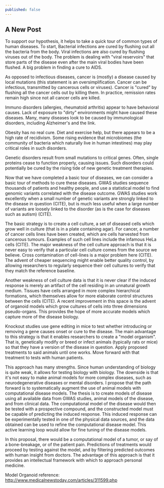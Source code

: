 ```yaml
---
published: false
---
```

## A New Post

  To support our hypothesis, it helps to take a quick tour of common types
  of human diseases.
  To start, Bacterial infections are cured by flushing out all the bacteria
  from the body. Viral infections are also cured by flushing viruses out of
  the body. The problem is dealing with "viral reservoirs" that store parts
  of the disease even after the main viral bodies have been flushed. A big
  problem in finding a cure to AIDS.

  As opposed to infectious diseases, cancer is (mostly) a disease caused by
  local mutations (this statement is an oversimplification. Cancer can be
  infectious, transmitted by cancerous cells or viruses). Cancer is "cured"
  by flushing all the cancer cells out by killing them. In practice,
  remission rates remain high since not all cancer cells are killed.

  Immuno disorders (allergies, rheumatoid arthritis) appear to have
  behavioral causes. Lack of exposure to "dirty" environments might have
  caused these diseases. Many, many diseases look to be caused by
  immunological disorders, including Alzheimer's and the link.

  Obesity has no real cure. Diet and exercise help, but there appears to be
  a high rate of recidivism. Some rising evidence that microbiomes (the
  community of bacteria which naturally live in human intestines) may play
  critical roles in such disorders.

  Genetic disorders result from small mutations to critical genes. Often,
  single proteins cease to function properly, causing issues. Such
  disorders could potentially be cured by the rising tide of new genetic
  treatment therapies.

  Now that we have completed a basic tour of diseases, we can consider a
  basic tour of methods to cure these diseases. GWAS studies sequence
  thousands of patients and healthy people, and use a statistical model to
  find genomic variants correlated with the disease outcome. GWAS studies
  work excellently when a small number of genetic variants are strongly
  linked to the disease in question (CITE), but is much less useful when a
  large number of variants are loosely linked to the disorder (as is the
  case for diseases such as autism) (CITE).

  The basic strategy is to create a cell culture, a set of diseased cells
  which grow well in culture (that is in a plate containing agar). For
  cancer, a number of cancer cells lines have been created, which are cells
  harvested from cancerous tumours. Examples of such cell lines include the
  infamous HeLa cells (CITE). The major weakness of the cell culture
  approach is that it is never easy to verify that a particular cell
  culture comes from the source we believe. Cross contamination of
  cell-lines is a major problem here (CITE). The advent of cheaper
  sequencing might enable better quality control, by allowing researchers
  to regularly sequence their cell cultures to verify that they match the
  reference baseline. 

  Another weakness of cell culture data is that it is never clear if the
  induced response is merely an artifact of the cell residing in an
  unnatural growth medium. Tissues have cells arranged in more complex
  hierarchical formations, which themselves allow for more elaborate
  control structures between the cells (CITE). A recent improvement in this
  space is the advent of organoid models which grow cultures of cells into
  three dimensions pseudo-organs. This provides the hope of more accurate
  models which capture more of the disease biology.

  Knockout studies use gene editing in mice to test whether introducing or
  removing a gene causes onset or cure to the disease. The main advantage
  to this strategy is that it enables researchers to create a "model
  organism". That is, genetically modify or breed or infect animals
  (typically rats or mice) so that they have a version of the disease in
  question. Apply proposed treatments to said animals until one works. Move
  forward with that treatment to tests with human patients.

  This approach has many strengths. Since human understanding of biology is
  quite weak, it allows for testing biology with biology. The downside is
  that it's not easy to make animal models for more complex diseases, such
  as neurodegenerative diseases or mental disorders.
 I propose that the path forward is to systematically augment the use of
  animal models with computational disease  models. The thesis is to create
  models of disease using all available data from GWAS studies, animal
  models of the disease, and from clinical data. The computational model of
  the disease would then be tested with a prospective compound, and the
  constructed model must be capable of predicting the induced response.
  This induced response can be experimentally tested in one of the physical
  data sources, and the data obtained can be used to refine the
  computational disease model. This active learning loop would allow for
  fine tuning of the disease models.

  In this proposal, there would be a computational model of a tumor, or say
  of a bone-breakage, or of the patient pain. Predictions of treatments
  would proceed by testing against the model, and by filtering predicted
  outcomes with human insight from doctors. The advantage of this approach
  is that it provides an intellectual framework with which to approach
  personal medicine.


  Model Organoid reference:
  http://www.medicalnewstoday.com/articles/311599.php
